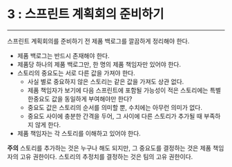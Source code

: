 # 3 : 스프린트 계획회의 준비하기

---
스프린트 계획회의를 준비하기 전 제품 백로그를 깔끔하게 정리해야 한다.

- 제품 백로그는 반드시 존재해야 한다.
- 제품당 하나의 제품 백로그만, 한 명의 제품 책임자만 있어야 한다.
- 스토리의 중요도는 서로 다른 값을 가져야 한다.
  - 사실 별로 중요하지 않은 스토리는 같은 값을 가져도 상관 없다.
  - 제품 책임자가 보기에 다음 스프린트에 포함될 가능성이 적은 스토리에는 특별 한중요도 값을 동일하게 부여해야만 한다?
  - 중요도 값은 스토리의 순서를 의미할 뿐, 수치에는 아무런 의미가 없다.
  - 중요도 사이에 충분한 간격을 두어, 그 사이에 다른 스토리가 추가될 때 부족하지 않게 한다.
- 제품 책임자는 각 스토리를 이해하고 있어야 한다.

**주의** 스토리를 추가하는 것은 누구나 해도 되지만, 그 중요도를 결정하는 것은 제품 책임자의 고유 권한이다.
스토리의 추정치를 결정하는 것은 팀의 고유 권한이다.<br>
